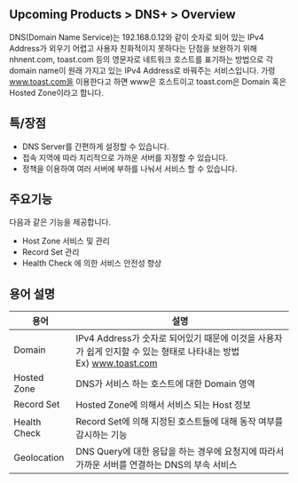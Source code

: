 ## Upcoming Products > DNS+ > Overview

DNS(Domain Name Service)는 192.168.0.12와 같이 숫자로 되어 있는 IPv4 Address가 외우기 어렵고 사용자 친화적이지 못하다는 단점을 보완하기 위해 nhnent.com, toast.com 등의 영문자로 네트워크 호스트를 표기하는 방법으로 각 domain name이 원래 가지고 있는 IPv4 Address로 바꿔주는 서비스입니다.
가령 www.toast.com을 이용한다고 하면 www은 호스트이고 toast.com은 Domain 혹은 Hosted Zone이라고 합니다.

## 특/장점

* DNS Server를 간편하게 설정할 수 있습니다.
* 접속 지역에 따라 지리적으로 가까운 서버를 지정할 수 있습니다.
* 정책을 이용하여 여러 서버에 부하를 나눠서 서비스 할 수 있습니다.

## 주요기능
다음과 같은 기능을 제공합니다.

* Host Zone 서비스 및 관리
* Record Set 관리
* Health Check 에 의한 서비스 안전성 향상

## 용어 설명

| 용어 | 설명 |
|--------------|----|
| Domain       | IPv4 Address가 숫자로 되어있기 때문에 이것을 사용자가 쉽게 인지할 수 있는 형태로 나타내는 방법<br>Ex) www.toast.com|
| Hosted Zone  |DNS가 서비스 하는 호스트에 대한 Domain 영역|
| Record Set   |Hosted Zone에 의해서 서비스 되는 Host 정보|
| Health Check |Record Set에 의해 지정된 호스트들에 대해 동작 여부를 감시하는 기능|
| Geolocation  |DNS Query에 대한 응답을 하는 경우에 요청지에 따라서 가까운 서버를 연결하는 DNS의 부속 서비스|
